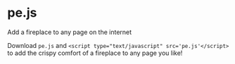 pe.js
=====

Add a fireplace to any page on the internet

Download ```pe.js``` and
```<script type="text/javascript" src='pe.js'</script>```
to add the crispy comfort of a fireplace to any page you like!
